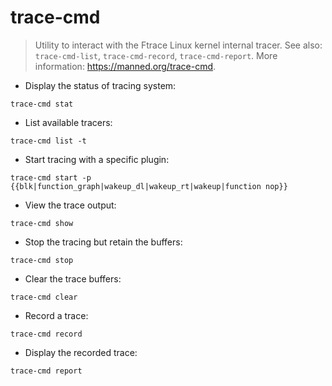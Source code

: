 # trace-cmd

> Utility to interact with the Ftrace Linux kernel internal tracer.
> See also: `trace-cmd-list`, `trace-cmd-record`, `trace-cmd-report`.
> More information: <https://manned.org/trace-cmd>.

- Display the status of tracing system:

`trace-cmd stat`

- List available tracers:

`trace-cmd list -t`

- Start tracing with a specific plugin:

`trace-cmd start -p {{blk|function_graph|wakeup_dl|wakeup_rt|wakeup|function nop}}`

- View the trace output:

`trace-cmd show`

- Stop the tracing but retain the buffers:

`trace-cmd stop`

- Clear the trace buffers:

`trace-cmd clear`

- Record a trace:

`trace-cmd record`

- Display the recorded trace:

`trace-cmd report`
